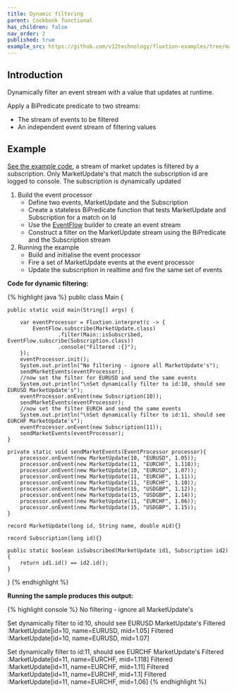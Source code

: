 ```yaml
---
title: Dynamic filtering
parent: Cookbook functional
has_children: false
nav_order: 2
published: true
example_src: https://github.com/v12technology/fluxtion-examples/tree/main/cookbook-functional/src/main/java/com/fluxtion/example/cookbook_functional/dynamicfilter
---
```


## Introduction

Dynamically filter an event stream with a value that updates at runtime. 

Apply a BiPredicate predicate to two streams:
- The stream of events to be filtered 
- An independent event stream of filtering values

## Example

[See the example code]({{page.example_src}}/Main.java), a stream of market updates is filtered by a subscription. Only 
MarketUpdate's that match the subscription id are logged to console. The subscription is dynamically updated

1. Build the event processor
   - Define two events, MarketUpdate and the Subscription
   - Create a stateless BiPredicate function that tests MarketUpdate and Subscription for a match on Id
   - Use the [EventFlow]({{site.fluxtion_src_compiler}}/builder/stream/EventFlow.java) builder to create an event stream
   - Construct a filter on the MarketUpdate stream using the BiPredicate and the Subscription stream 
5. Running the example
   - Build and initialise the event processor
   - Fire a set of MarketUpdate events at the event processor
   - Update the subscription in realtime and fire the same set of events

**Code for dynamic filtering:**

{% highlight java %}
public class Main {

    public static void main(String[] args) {

        var eventProcessor = Fluxtion.interpret(c -> {
            EventFlow.subscribe(MarketUpdate.class)
                    .filter(Main::isSubscribed,  EventFlow.subscribe(Subscription.class))
                    .console("Filtered :{}");
        });
        eventProcessor.init();
        System.out.println("No filtering - ignore all MarketUpdate's");
        sendMarketEvents(eventProcessor);
        //now set the filter for EURUSD and send the same events
        System.out.println("\nSet dynamically filter to id:10, should see EURUSD MarketUpdate's");
        eventProcessor.onEvent(new Subscription(10));
        sendMarketEvents(eventProcessor);
        //now set the filter EURCH and send the same events
        System.out.println("\nSet dynamically filter to id:11, should see EURCHF MarketUpdate's");
        eventProcessor.onEvent(new Subscription(11));
        sendMarketEvents(eventProcessor);
    }

    private static void sendMarketEvents(EventProcessor processor){
        processor.onEvent(new MarketUpdate(10, "EURUSD", 1.05));
        processor.onEvent(new MarketUpdate(11, "EURCHF", 1.118));
        processor.onEvent(new MarketUpdate(10, "EURUSD", 1.07));
        processor.onEvent(new MarketUpdate(11, "EURCHF", 1.11));
        processor.onEvent(new MarketUpdate(11, "EURCHF", 1.10));
        processor.onEvent(new MarketUpdate(15, "USDGBP", 1.12));
        processor.onEvent(new MarketUpdate(15, "USDGBP", 1.14));
        processor.onEvent(new MarketUpdate(11, "EURCHF", 1.06));
        processor.onEvent(new MarketUpdate(15, "USDGBP", 1.15));
    }

    record MarketUpdate(long id, String name, double mid){}

    record Subscription(long id){}

    public static boolean isSubscribed(MarketUpdate id1, Subscription id2){
        return id1.id() == id2.id();
    }
}
{% endhighlight %}


**Running the sample produces this output:**

{% highlight console %}
No filtering - ignore all MarketUpdate's

Set dynamically filter to id:10, should see EURUSD MarketUpdate's
Filtered :MarketUpdate[id=10, name=EURUSD, mid=1.05]
Filtered :MarketUpdate[id=10, name=EURUSD, mid=1.07]

Set dynamically filter to id:11, should see EURCHF MarketUpdate's
Filtered :MarketUpdate[id=11, name=EURCHF, mid=1.118]
Filtered :MarketUpdate[id=11, name=EURCHF, mid=1.11]
Filtered :MarketUpdate[id=11, name=EURCHF, mid=1.1]
Filtered :MarketUpdate[id=11, name=EURCHF, mid=1.06]
{% endhighlight %}






